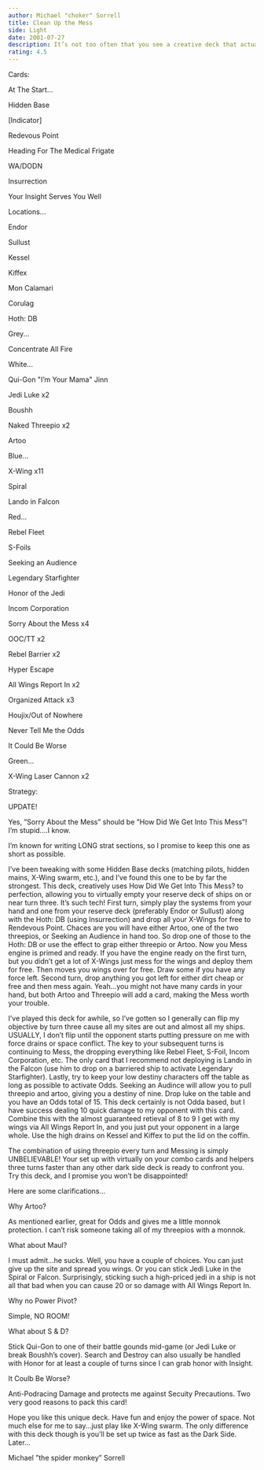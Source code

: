 ```yaml
---
author: Michael "choker" Sorrell
title: Clean Up the Mess
side: Light
date: 2001-07-27
description: It’s not too often that you see a creative deck that actually works on decktech.  Try this deck out...undefeated so far for me.
rating: 4.5
---
```

Cards: 

At The Start...
Hidden Base
[Indicator]
Redevous Point
Heading For The Medical Frigate
WA/DODN
Insurrection
Your Insight Serves You Well

Locations...
Endor
Sullust
Kessel
Kiffex
Mon Calamari
Corulag
Hoth: DB

Grey...
Concentrate All Fire

White...
Qui-Gon "I’m Your Mama" Jinn
Jedi Luke x2
Boushh
Naked Threepio x2
Artoo

Blue...
X-Wing x11
Spiral
Lando in Falcon

Red...
Rebel Fleet
S-Foils
Seeking an Audience
Legendary Starfighter
Honor of the Jedi
Incom Corporation
Sorry About the Mess x4
OOC/TT x2
Rebel Barrier x2
Hyper Escape
All Wings Report In x2
Organized Attack x3
Houjix/Out of Nowhere
Never Tell Me the Odds
It Could Be Worse

Green...
X-Wing Laser Cannon x2 

Strategy: 

UPDATE!
Yes, ”Sorry About the Mess” should be ”How Did We Get Into This Mess”!  I’m stupid....I know.

I’m known for writing LONG strat sections, so I promise to keep this one as short as possible.

I’ve been tweaking with some Hidden Base decks (matching pilots, hidden mains, X-Wing swarm, etc.), and I’ve found this one to be by far the strongest.  This deck, creatively uses How Did We Get Into This Mess? to perfection, allowing you to virtually empty your reserve deck of ships on or near turn three.  It’s such tech!  First turn, simply play the systems from your hand and one from your reserve deck (preferably Endor or Sullust) along with the Hoth: DB (using Insurrection) and drop all your X-Wings for free to Rendevous Point.  Chaces are you will have either Artoo, one of the two threepios, or Seeking an Audience in hand too.  So drop one of those to the Hoth: DB or use the effect to grap either threepio or Artoo.  Now you Mess engine is primed and ready.  If you have the engine ready on the first turn, but you didn’t get a lot of X-Wings just mess for the wings and deploy them for free.  Then moves you wings over for free.  Draw some if you have any force left.  Second turn, drop anything you got left for either dirt cheap or free and then mess again.  Yeah...you might not have many cards in your hand, but both Artoo and Threepio will add a card, making the Mess worth your trouble.

I’ve played this deck for awhile, so I’ve gotten so I generally can flip my objective by turn three cause all my sites are out and almost all my ships.  USUALLY, I don’t flip until the opponent starts putting pressure on me with force drains or space conflict.  The key to your subsequent turns is continuing to Mess, the dropping everything like Rebel Fleet, S-Foil, Incom Corporation, etc.  The only card that I recommend not deploying is Lando in the Falcon (use him to drop on a barriered ship to activate Legendary Starfighter).  Lastly, try to keep your low destiny characters off the table as long as possible to activate Odds.  Seeking an Audince will allow you to pull threepio and artoo, giving you a destiny of nine.  Drop luke on the table and you have an Odds total of 15.  This deck certainly is not Odda based, but I have success dealing 10 quick damage to my opponent with this card.  Combine this with the almost guaranteed retieval of 8 to 9 I get with my wings via All Wings Report In, and you just put your opponent in a large whole.  Use the high drains on Kessel and Kiffex to put the lid on the coffin.

The combination of using threepio every turn and Messing is simply UNBELIEVABLE!  Your set up with virtually on your combo cards and helpers three turns faster than any other dark side deck is ready to confront you.  Try this deck, and I promise you won’t be disappointed!

Here are some clarifications...  
Why Artoo?
As mentioned earlier, great for Odds and gives me a little monnok protection.  I can’t risk someone taking all of my threepios with a monnok.

What about Maul? 
I must admit...he sucks.  Well, you have a couple of choices.  You can just give up the site and spread you wings.  Or you can stick Jedi Luke in the Spiral or Falcon.  Surprisingly, sticking such a high-priced jedi in a ship is not all that bad when you can cause 20 or so damage with All Wings Report In.

Why no Power Pivot?
Simple, NO ROOM!

What about S & D?
Stick Qui-Gon to one of their battle gounds mid-game  (or Jedi Luke or break Boushh’s cover).  Search and Destroy can also usually be handled with Honor for at least a couple of turns since I can grab honor with Insight.

It Coulb Be Worse?
Anti-Podracing Damage and protects me against Secuity Precautions.  Two very good reasons to pack this card!


Hope you like this unique deck.  Have fun and enjoy the power of space.  Not much else for me to say...just play like X-Wing swarm.  The only difference with this deck though is you’ll be set up twice as fast as the Dark Side.  Later...

Michael ”the spider monkey” Sorrell    
